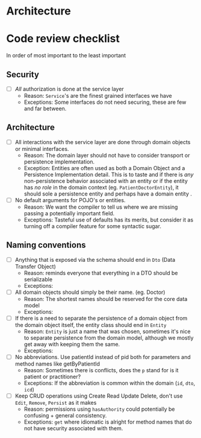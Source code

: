 # Architecture



# Code review checklist
In order of most important to the least important

## Security

- [ ] *All* authorization is done at the service layer
  - Reason: `Service`'s are the finest grained interfaces we have
  - Exceptions: Some interfaces do not need securing, these are few and far between.

## Architecture

- [ ] All interactions with the service layer are done through domain objects or minimal interfaces.
  - Reason: The domain layer should not have to consider transport or persistence implementation.
  - Exception: Entities are often used as both a Domain Object and a Persistence Implementation detail. This is to taste and if there is *any* non-persistence behavior associated with an entity or if the entity has *no role* in the domain context (eg. `PatientDoctorEntity`), it should sole a persistence entity and perhaps have a domain entity .  
- [ ] No default arguments for POJO's or entities. 
  - Reason: We want the compiler to tell us where we are missing passing a potentially important field.
  - Exceptions: Tasteful use of defaults has its merits, but consider it as turning off a compiler feature for some syntactic sugar.

## Naming conventions

- [ ] Anything that is exposed via the schema should end in `Dto` (Data Transfer Object)
    - Reason: reminds everyone that everything in a DTO should be serializable
    - Exceptions:
- [ ] All domain objects should simply be their name. (eg. Doctor)
    - Reason: The shortest names should be reserved for the core data model
    - Exceptions:
- [ ] If there is a need to separate the persistence of a domain object from the domain object itself, the entity class
  should end in `Entity`
    - Reason: `Entity` is just a name that was chosen, sometimes it's nice to separate persistence from the domain
      model, although we mostly get away with keeping them the same.
    - Exceptions:
- [ ] No abbreviations. Use patientId instead of pid both for parameters and method names like
  getByPatientId
    - Reason: Sometimes there is conflicts, does the `p` stand for is it patient or practitioner?
    - Exceptions: If the abbreviation is common within the domain (`id`, `dto`, `icd`)
- [ ] Keep CRUD operations using Create Read Update Delete, don't use `Edit`, `Remove`, `Persist` as it makes
    - Reason: permissions using `hasAuthority` could potentially be confusing + general consistency.
    - Exceptions: `get` where idiomatic is alright for method names that do not have security associated with them. 
